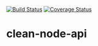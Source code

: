 [![Build Status](https://travis-ci.org/OsmarJoseph/clean-node-api.svg?branch=master)](https://travis-ci.org/OsmarJoseph/clean-node-api)
[![Coverage Status](https://coveralls.io/repos/github/OsmarJoseph/clean-node-api/badge.svg?branch=master)](https://coveralls.io/github/OsmarJoseph/clean-node-api?branch=master)
# clean-node-api
